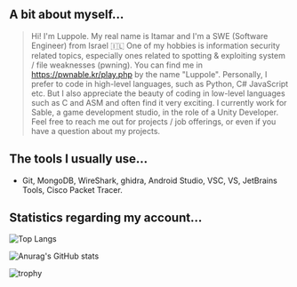 ## A bit about myself...

> Hi! I'm Luppole. My real name is Itamar and I'm a SWE (Software Engineer) from Israel 🇮🇱
> One of my hobbies is information security related topics, especially ones related to spotting & exploiting system / file weaknesses (pwning).
> You can find me in https://pwnable.kr/play.php by the name "Luppole".
> Personally, I prefer to code in high-level languages, such as Python, C# JavaScript etc. But I also appreciate the beauty of coding in low-level languages such as C and ASM and often find it very exciting.
> I currently work for Sable, a game development studio, in the role of a Unity Developer.
> Feel free to reach me out for projects / job offerings, or even if you have a question about my projects.

## **The tools I usually use...**
 - Git, MongoDB, WireShark, ghidra, Android Studio, VSC, VS, JetBrains Tools, Cisco Packet Tracer.

## **Statistics regarding my account...**

![Top Langs](https://github-readme-stats.vercel.app/api/top-langs/?username=luppole&size_weight=0.15&count_weight=0.35&hide=shaderlab,hlsl,cpp,gap&langs_count=8&layout=compact)


![Anurag's GitHub stats](https://github-readme-stats.vercel.app/api?username=luppole&hide=contribs,prs)


![trophy](https://github-profile-trophy.vercel.app/?username=Luppole)


